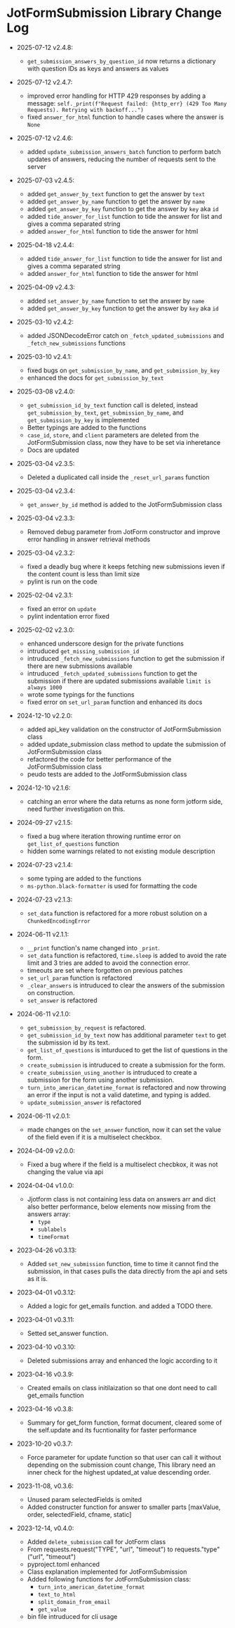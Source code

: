 
# JotFormSubmission Library Change Log

- 2025-07-12 v2.4.8:
  - `get_submission_answers_by_question_id` now returns a dictionary with question IDs as keys and answers as values
- 2025-07-12 v2.4.7:
  - improved error handling for HTTP 429 responses by adding a message: `self._print(f"Request failed: {http_err} (429 Too Many Requests). Retrying with backoff...")`
  - fixed `answer_for_html` function to handle cases where the answer is `None`
- 2025-07-12 v2.4.6:
  - added `update_submission_answers_batch` function to perform batch updates of answers, reducing the number of requests sent to the server
- 2025-07-03 v2.4.5:
  - added `get_answer_by_text` function to get the answer by `text`
  - added `get_answer_by_name` function to get the answer by `name`
  - added `get_answer_by_key` function to get the answer by `key` aka `id`
  - added `tide_answer_for_list` function to tide the answer for list and gives a comma separated string
  - added `answer_for_html` function to tide the answer for html
- 2025-04-18 v2.4.4:
  - added `tide_answer_for_list` function to tide the answer for list and gives a comma separated string
  - added `answer_for_html` function to tide the answer for html
- 2025-04-09 v2.4.3:
  - added `set_answer_by_name` function to set the answer by `name`
  - added `get_answer_by_key` function to get the answer by `key` aka `id`
- 2025-03-10 v2.4.2:
  - added JSONDecodeError catch on `_fetch_updated_submissions` and `_fetch_new_submissions` functions
- 2025-03-10 v2.4.1:
  - fixed bugs on `get_submission_by_name`, and `get_submission_by_key`
  - enhanced the docs for `get_submission_by_text`
- 2025-03-08 v2.4.0:
  - `get_submission_id_by_text` function call is deleted, instead `get_submission_by_text`, `get_submission_by_name`, and `get_submission_by_key` is implemented
  - Better typings are added to the functions
  - `case_id`, `store`, and `client` parameters are deleted from the JotFormSubmission class, now they have to be set via inheretance
  - Docs are updated
- 2025-03-04 v2.3.5:
  - Deleted a duplicated call inside the `_reset_url_params` function
- 2025-03-04 v2.3.4:
  - `get_answer_by_id` method is added to the JotFormSubmission class
- 2025-03-04 v2.3.3:
  - Removed debug parameter from JotForm constructor and improve error handling in answer retrieval methods
- 2025-03-04 v2.3.2:
  - fixed a deadly bug where it keeps fetching new submissions ieven if the content count is less than limit size
  - pylint is run on the code
- 2025-02-04 v2.3.1:
  - fixed an error on `update`
  - pylint indentation error fixed
- 2025-02-02 v2.3.0:
  - enhanced underscore design for the private functions
  - intruduced `get_missing_submission_id`
  - intruduced `_fetch_new_submissions` function to get the submission if there are new submissions available
  - intruduced `_fetch_updated_submissions` function to get the submission if there are updated submissions available `limit is always 1000`
  - wrote some typings for the functions
  - fixed error on `set_url_param` function and enhanced its docs
- 2024-12-10 v2.2.0:
  - added api_key validation on the constructor of JotFormSubmission class
  - added update_submission class method to update the submission of JotFormSubmission class
  - refactored the code for better performance of the JotFormSubmission class
  - peudo tests are added to the JotFormSubmission class
- 2024-12-10 v2.1.6:
  - catching an error where the data returns as none form jotform side, need further investigation on this.
- 2024-09-27 v2.1.5:
  - fixed a bug where iteration throwing runtime error on `get_list_of_questions` function
  - hidden some warnings related to not existing module description
- 2024-07-23 v2.1.4:
  - some typing are added to the functions
  - `ms-python.black-formatter` is used for formatting the code
- 2024-07-23 v2.1.3:
  - `set_data` function is refactored for a more robust solution on a `ChunkedEncodingError`
- 2024-06-11 v2.1.1:
  - `__print` function's name changed into `_print`.
  - `set_data` function is refactored, `time.sleep` is added to avoid the rate limit and 3 tries are added to avoid the connection error.
  - timeouts are set where forgotten on previous patches
  - `set_url_param` function is refactored
  - `_clear_answers` is intruduced to clear the answers of the submission on construction.
  - `set_answer` is refactored

- 2024-06-11 v2.1.0:
  - `get_submission_by_request` is refactored.
  - `get_submission_id_by_text` now has additional parameter `text` to get the submission id by its text.
  - `get_list_of_questions` is inturduced to get the list of questions in the form.
  - `create_submission` is intruduced to create a submission for the form.
  - `create_submission_using_another` is intruduced to create a submission for the form using another submission.
  - `turn_into_american_datetime_format` is refactored and now throwing an error if the input is not a valid datetime, and typing is added.
  - `update_submission_answer` is refactored

- 2024-06-11 v2.0.1:
  - made changes on the `set_answer` function, now it can set the value of the field even if it is a multiselect checkbox.

- 2024-04-09 v2.0.0:
  - Fixed a bug where if the field is a multiselect checbkox, it was not changing the value via api

- 2024-04-04 v1.0.0:
  - Jjotform class is not containing less data on answers arr and dict also better performance, below elements now missing from the answers array:
    - `type`
    - `sublabels`
    - `timeFormat`

- 2023-04-26 v0.3.13:
  - Added `set_new_submission` function, time to time it cannot find the submission, in that cases pulls the data directly from the api and sets as it is.

- 2023-04-01 v0.3.12:
  - Added a logic for get_emails function. and added a TODO there.

- 2023-04-01 v0.3.11:
  - Setted set_answer function.

- 2023-04-10 v0.3.10:
  - Deleted submissions array and enhanced the logic according to it

- 2023-04-16 v0.3.9:
  - Created emails on class initilaization so that one dont need to call get_emails function

- 2023-04-16 v0.3.8:
  - Summary for get_form function, format document, cleared some of the self.update and its fucntionality for faster performance

- 2023-10-20 v0.3.7:
  - Force parameter for update function so that user can call it without depending on the submission count change, This library need an inner check for the highest updated_at value descending order. 

- 2023-11-08, v0.3.6:
  - Unused param selectedFields is omited
  - Added constructer function for answer to smaller parts [maxValue, order, selectedField, cfname, static]

- 2023-12-14, v0.4.0:
  - Added `delete_submission` call for JotForm class
  - From requests.request("TYPE", "url", "timeout") to requests."type"("url", "timeout")
  - pyproject.toml enhanced
  - Class explanation implemented for JotFormSubmission
  - Added following functions for JotFormSubmission class:
    - `turn_into_american_datetime_format`
    - `text_to_html`
    - `split_domain_from_email`
    - `get_value`
  - bin file intruduced for cli usage